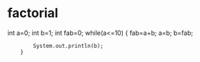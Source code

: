 # factorial
int a=0;
		int b=1;
		int fab=0;
		while(a<=10)
		{
			fab=a+b;
			a=b;
			b=fab;
			
			System.out.println(b);
		}
